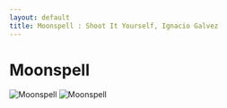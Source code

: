 ```yaml
---
layout: default
title: Moonspell : Shoot It Yourself, Ignacio Galvez
---
```


# Moonspell

![Moonspell](http://assets.farmhouse.co/publishing/1-shoot-it-yourself/images/moonspell-1.jpg)
![Moonspell](http://assets.farmhouse.co/publishing/1-shoot-it-yourself/images/moonspell-2.jpg)

